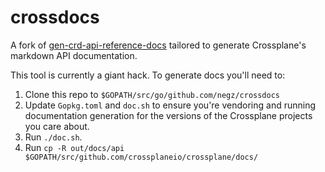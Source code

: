 # crossdocs

A fork of [gen-crd-api-reference-docs](https://github.com/ahmetb/gen-crd-api-reference-docs)
tailored to generate Crossplane's markdown API documentation.

This tool is currently a giant hack. To generate docs you'll need to:

1. Clone this repo to `$GOPATH/src/go/github.com/negz/crossdocs`
1. Update `Gopkg.toml` and `doc.sh` to ensure you're vendoring and running
   documentation generation for the versions of the Crossplane projects you
   care about.
1. Run `./doc.sh`.
1. Run `cp -R out/docs/api $GOPATH/src/github.com/crossplaneio/crossplane/docs/`

